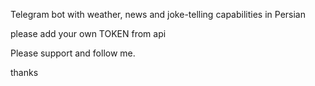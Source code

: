 Telegram bot with weather, news and joke-telling capabilities in Persian

please add your own TOKEN from api

Please support and follow me.

thanks
